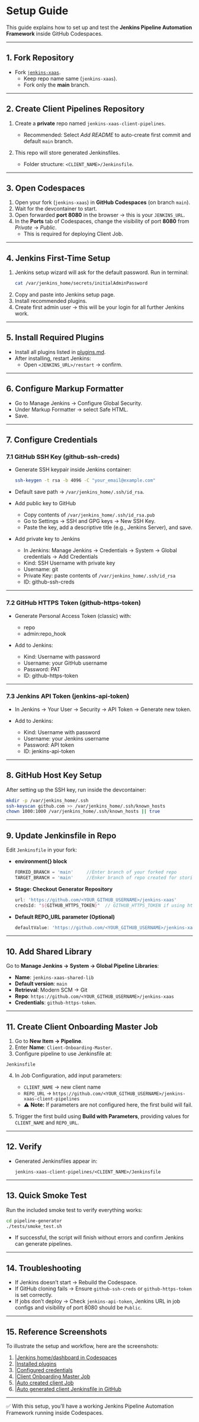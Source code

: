 # Setup Guide

This guide explains how to set up and test the **Jenkins Pipeline Automation Framework** inside GitHub Codespaces.

---

## 1. Fork Repository

- Fork [`jenkins-xaas`](https://github.com/rajan-s-verma/jenkins-xaas.git).
   - Keep repo name same (`jenkins-xaas`).
   - Fork only the **main** branch.

---

## 2. Create Client Pipelines Repository

1. Create a **private** repo named `jenkins-xaas-client-pipelines`.
   - Recommended: Select *Add README* to auto-create first commit and default `main` branch.

2. This repo will store generated Jenkinsfiles.
   - Folder structure: `<CLIENT_NAME>/Jenkinsfile`.

---

## 3. Open Codespaces

1. Open your fork (`jenkins-xaas`) in **GitHub Codespaces** (on branch `main`).
2. Wait for the devcontainer to start.
3. Open forwarded **port 8080** in the browser → this is your `JENKINS_URL`.
4. In the **Ports** tab of Codespaces, change the visibility of port **8080** from *Private* → *Public*.
   - This is required for deploying Client Job.

---

## 4. Jenkins First-Time Setup

1. Jenkins setup wizard will ask for the default password.
   Run in terminal:
   ```bash
   cat /var/jenkins_home/secrets/initialAdminPassword
   ```
2. Copy and paste into Jenkins setup page.
3. Install recommended plugins.
4. Create first admin user → this will be your login for all further Jenkins work.

---

## 5. Install Required Plugins
- Install all plugins listed in [plugins.md](plugins.md).
- After installing, restart Jenkins:
  - Open `<JENKINS_URL>/restart` → confirm.

---

## 6. Configure Markup Formatter
- Go to Manage Jenkins → Configure Global Security.
- Under Markup Formatter → select Safe HTML.
- Save.

---

## 7. Configure Credentials

### 7.1 GitHub SSH Key (github-ssh-creds)
- Generate SSH keypair inside Jenkins container:
  ```bash
  ssh-keygen -t rsa -b 4096 -C "your_email@example.com"
  ```
- Default save path → `/var/jenkins_home/.ssh/id_rsa`.

- Add public key to GitHub
  - Copy contents of `/var/jenkins_home/.ssh/id_rsa.pub`
  - Go to Settings → SSH and GPG keys → New SSH Key.
  - Paste the key, add a descriptive title (e.g., Jenkins Server), and save.

- Add private key to Jenkins
  - In Jenkins: Manage Jenkins → Credentials → System → Global credentials → Add Credentials
  - Kind: SSH Username with private key
  - Username: git
  - Private Key: paste contents of `/var/jenkins_home/.ssh/id_rsa`
  - ID: github-ssh-creds

---

### 7.2 GitHub HTTPS Token (github-https-token)

- Generate Personal Access Token (classic) with:
    - repo
    - admin:repo_hook

- Add to Jenkins:
    - Kind: Username with password
    - Username: your GitHub username
    - Password: PAT
    - ID: github-https-token

---

### 7.3 Jenkins API Token (jenkins-api-token)

- In Jenkins → Your User → Security → API Token → Generate new token.

- Add to Jenkins:
    - Kind: Username with password
    - Username: your Jenkins username
    - Password: API token
    - ID: jenkins-api-token

---

## 8. GitHub Host Key Setup

After setting up the SSH key, run inside the devcontainer:

```bash
mkdir -p /var/jenkins_home/.ssh
ssh-keyscan github.com >> /var/jenkins_home/.ssh/known_hosts
chown 1000:1000 /var/jenkins_home/.ssh/known_hosts || true
```

---

## 9. Update Jenkinsfile in Repo

Edit `Jenkinsfile` in your fork:

- **environment{} block**
    ```groovy
    FORKED_BRANCH = 'main'     //Enter branch of your forked repo
    TARGET_BRANCH = 'main'     //Enker branch of repo created for storing Client Jenkinsfile in step 2
    ```
- **Stage: Checkout Generator Repository**
    ```groovy
    url: 'https://github.com/<YOUR_GITHUB_USERNAME>/jenkins-xaas'
    credsId: "${GITHUB_HTTPS_TOKEN}"  // GITHUB_HTTPS_TOKEN if using https url or GITHUB_SSH_TOKEN if using ssh url
    ```
- **Default REPO_URL parameter (Optional)**
    ```groovy
    defaultValue: 'https://github.com/<YOUR_GITHUB_USERNAME>/jenkins-xaas-client-pipelines'
    ```
---

## 10. Add Shared Library

Go to **Manage Jenkins → System → Global Pipeline Libraries**:

- **Name**: `jenkins-xaas-shared-lib`
- **Default version**: `main`
- **Retrieval**: Modern SCM → Git
- **Repo**: `https://github.com/<YOUR_GITHUB_USERNAME>/jenkins-xaas`
- **Credentials**: `github-https-token`.

---

## 11. Create Client Onboarding Master Job

1. Go to **New Item → Pipeline**.
2. Enter **Name**: `Client-Onboarding-Master`.
3. Configure pipeline to use Jenkinsfile at:
```text
Jenkinsfile
```
4. In Job Configuration, add input parameters:

   - `CLIENT_NAME` → new client name
   - `REPO_URL` → `https://github.com/<YOUR_GITHUB_USERNAME>/jenkins-xaas-client-pipelines`
   - ⚠️ **Note:** If parameters are not configured here, the first build will fail.

5. Trigger the first build using **Build with Parameters**, providing values for `CLIENT_NAME` and `REPO_URL`.

---

## 12. Verify

- Generated Jenkinsfiles appear in:
  ```text
  jenkins-xaas-client-pipelines/<CLIENT_NAME>/Jenkinsfile
  ```
---

## 13. Quick Smoke Test

Run the included smoke test to verify everything works:

```bash
cd pipeline-generator
./tests/smoke_test.sh
```
- If successful, the script will finish without errors and confirm Jenkins can generate pipelines.
---

## 14. Troubleshooting

- If Jenkins doesn’t start → Rebuild the Codespace.
- If GitHub cloning fails → Ensure `github-ssh-creds` or `github-https-token` is set correctly.
- If jobs don’t deploy → Check `jenkins-api-token`, Jenkins URL in job configs and visibility of port 8080 should be `Public`.

---

## 15. Reference Screenshots

To illustrate the setup and workflow, here are the screenshots:

1. |[Jenkins home/dashboard in Codespaces](./images/01-devcontainer-jenkins-home.png)
2. |[Installed plugins](./images/02-jenkins-plugins.png)
3. |[Configured credentials](./images/03-jenkins-credentials.png)
4. |[Client Onboarding Master Job](./images/04-created-client-job.png)
5. |[Auto created client Job](./images/05-auto-created-client-job.png)
6. |[Auto generated client Jenkinsfile in GitHub](./images/06-auto-deployed-client-pipeline.png)
---

✅ With this setup, you’ll have a working Jenkins Pipeline Automation Framework running inside Codespaces.
